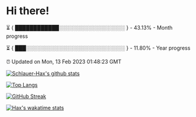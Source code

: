 # Hi there!

⏳ { ████████████░░░░░░░░░░░░░░░░░░ } - 43.13% - Month progress

⏳ { ███░░░░░░░░░░░░░░░░░░░░░░░░░░░ } - 11.80% - Year progress

⏰ Updated on Mon, 13 Feb 2023 01:48:23 GMT


[![Schlauer-Hax's github stats](https://github-readme-stats.vercel.app/api?username=Schlauer-Hax&show_icons=true&theme=dark&count_private=true)](https://github.com/Schlauer-Hax)


[![Top Langs](https://github-readme-stats.vercel.app/api/top-langs/?username=Schlauer-Hax&layout=compact&theme=dark)](https://github.com/Schlauer-Hax?tab=repositories)

[![GitHub Streak](https://streak-stats.demolab.com?user=Schlauer-Hax&theme=dark)](https://git.io/streak-stats)

[![Hax's wakatime stats](https://github-readme-stats.vercel.app/api/wakatime?username=Hax&theme=dark)](https://wakatime.com/@Hax)

